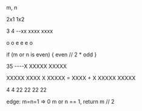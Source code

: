 m, n

2x1 1x2

3 4
--xx
xxxx
xxxx


o o
e e
e o

if (m or n is even) {
    even // 2 * odd
}

35
----X
XXXXX
XXXXX

XXXXX   XXXX       X
XXXXX = XXXX +     X
XXXXX          XXXXX


4 4
22
22
22
22

edge: m=n=1 => 0
m or n == 1, return m // 2

